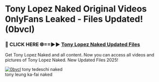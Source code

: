 # Tony Lopez Naked Original Videos 0nlyFans Leaked - Files Updated! (0bvcl)

<h3>🔴 CLICK HERE 🌐==►► <a href="https://tinyurl.com/yckcrads" rel="nofollow">Tony Lopez Naked Updated Files</a></h3>

Get Tony Lopez Naked and all content. Now you can access all videos and pictures of Tony Lopez Naked. New Updated Files 2025!

[![0bvcl](https://i.imgur.com/hpKpOFt.gif)](https://tinyurl.com/yckcrads)
tony tedeschi naked<br>
tony leung ka-fai naked